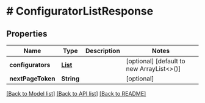 # # ConfiguratorListResponse


## Properties 


Name | Type | Description | Notes
------------ | ------------- | ------------- | -------------
**configurators**| [**List<ProductconfiguratorconfiguratorEntity>**](ProductconfiguratorconfiguratorEntity.md) |   | [optional] [default to new ArrayList<>()]
**nextPageToken**| **String** |   | [optional]


[[Back to Model list]](../../README.md#models) [[Back to API list]](../../README.md#endpoints) [[Back to README]](../../README.md)

